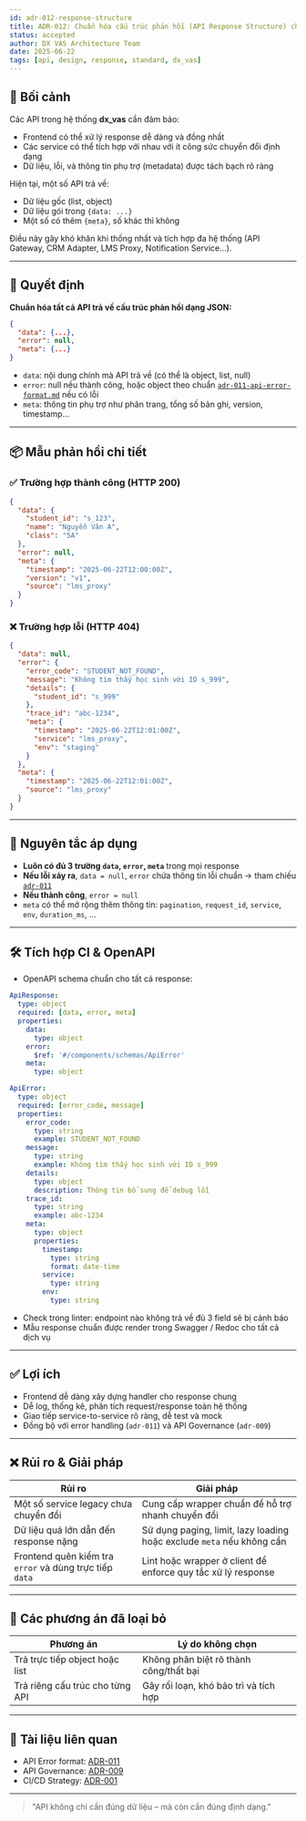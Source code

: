 ```yaml
---
id: adr-012-response-structure
title: ADR-012: Chuẩn hóa cấu trúc phản hồi (API Response Structure) cho hệ thống dx_vas
status: accepted
author: DX VAS Architecture Team
date: 2025-06-22
tags: [api, design, response, standard, dx_vas]
---
```


## 📌 Bối cảnh

Các API trong hệ thống **dx_vas** cần đảm bảo:
- Frontend có thể xử lý response dễ dàng và đồng nhất
- Các service có thể tích hợp với nhau với ít công sức chuyển đổi định dạng
- Dữ liệu, lỗi, và thông tin phụ trợ (metadata) được tách bạch rõ ràng

Hiện tại, một số API trả về:
- Dữ liệu gốc (list, object)
- Dữ liệu gói trong `{data: ...}`
- Một số có thêm `{meta}`, số khác thì không

Điều này gây khó khăn khi thống nhất và tích hợp đa hệ thống (API Gateway, CRM Adapter, LMS Proxy, Notification Service...).

---

## 🧠 Quyết định

**Chuẩn hóa tất cả API trả về cấu trúc phản hồi dạng JSON:**
```json
{
  "data": {...},
  "error": null,
  "meta": {...}
}
```

- `data`: nội dung chính mà API trả về (có thể là object, list, null)
- `error`: null nếu thành công, hoặc object theo chuẩn [`adr-011-api-error-format.md`](./adr-011-api-error-format.md) nếu có lỗi
- `meta`: thông tin phụ trợ như phân trang, tổng số bản ghi, version, timestamp...

---

## 📦 Mẫu phản hồi chi tiết

### ✅ Trường hợp thành công (HTTP 200)
```json
{
  "data": {
    "student_id": "s_123",
    "name": "Nguyễn Văn A",
    "class": "5A"
  },
  "error": null,
  "meta": {
    "timestamp": "2025-06-22T12:00:00Z",
    "version": "v1",
    "source": "lms_proxy"
  }
}
```

### ❌ Trường hợp lỗi (HTTP 404)
```json
{
  "data": null,
  "error": {
    "error_code": "STUDENT_NOT_FOUND",
    "message": "Không tìm thấy học sinh với ID s_999",
    "details": {
      "student_id": "s_999"
    },
    "trace_id": "abc-1234",
    "meta": {
      "timestamp": "2025-06-22T12:01:00Z",
      "service": "lms_proxy",
      "env": "staging"
    }
  },
  "meta": {
    "timestamp": "2025-06-22T12:01:00Z",
    "source": "lms_proxy"
  }
}
```

---

## 🔧 Nguyên tắc áp dụng

- **Luôn có đủ 3 trường `data`, `error`, `meta`** trong mọi response
- **Nếu lỗi xảy ra**, `data = null`, `error` chứa thông tin lỗi chuẩn → tham chiếu [`adr-011`](./adr-011-api-error-format.md)
- **Nếu thành công**, `error = null`
- `meta` có thể mở rộng thêm thông tin: `pagination`, `request_id`, `service`, `env`, `duration_ms`, ...

---

## 🛠 Tích hợp CI & OpenAPI

- OpenAPI schema chuẩn cho tất cả response:
```yaml
ApiResponse:
  type: object
  required: [data, error, meta]
  properties:
    data:
      type: object
    error:
      $ref: '#/components/schemas/ApiError'
    meta:
      type: object

ApiError:
  type: object
  required: [error_code, message]
  properties:
    error_code:
      type: string
      example: STUDENT_NOT_FOUND
    message:
      type: string
      example: Không tìm thấy học sinh với ID s_999
    details:
      type: object
      description: Thông tin bổ sung để debug lỗi
    trace_id:
      type: string
      example: abc-1234
    meta:
      type: object
      properties:
        timestamp:
          type: string
          format: date-time
        service:
          type: string
        env:
          type: string
```

- Check trong linter: endpoint nào không trả về đủ 3 field sẽ bị cảnh báo
- Mẫu response chuẩn được render trong Swagger / Redoc cho tất cả dịch vụ

---

## ✅ Lợi ích

- Frontend dễ dàng xây dựng handler cho response chung
- Dễ log, thống kê, phân tích request/response toàn hệ thống
- Giao tiếp service-to-service rõ ràng, dễ test và mock
- Đồng bộ với error handling (`adr-011`) và API Governance (`adr-009`)

---

## ❌ Rủi ro & Giải pháp

| Rủi ro | Giải pháp |
|--------|-----------|
| Một số service legacy chưa chuyển đổi | Cung cấp wrapper chuẩn để hỗ trợ nhanh chuyển đổi |
| Dữ liệu quá lớn dẫn đến response nặng | Sử dụng paging, limit, lazy loading hoặc exclude `meta` nếu không cần |
| Frontend quên kiểm tra `error` và dùng trực tiếp `data` | Lint hoặc wrapper ở client để enforce quy tắc xử lý response |

---

## 🔄 Các phương án đã loại bỏ

| Phương án | Lý do không chọn |
|-----------|------------------|
| Trả trực tiếp object hoặc list | Không phân biệt rõ thành công/thất bại |
| Trả riêng cấu trúc cho từng API | Gây rối loạn, khó bảo trì và tích hợp |

---

## 📎 Tài liệu liên quan

- API Error format: [ADR-011](./adr-011-api-error-format.md)
- API Governance: [ADR-009](./adr-009-api-governance.md)
- CI/CD Strategy: [ADR-001](./adr-001-ci-cd.md)

---
> "API không chỉ cần đúng dữ liệu – mà còn cần đúng định dạng."
